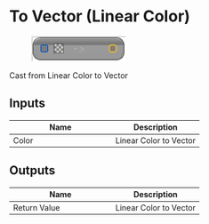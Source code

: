 # To Vector (Linear Color)

<div align="left" data-full-width="false">

<figure><img src="To_Vector_(Linear_Color).png" alt=""><figcaption></figcaption></figure>

</div>

Cast from Linear Color to Vector

## Inputs

<table>
<thead><tr><th width="170">Name</th><th>Description</th></tr></thead>
<tbody>
<tr><td>Color</td><td>Linear Color to Vector</td></tr>
</tbody>
</table>

## Outputs

<table>
<thead><tr><th width="170">Name</th><th>Description</th></tr></thead>
<tbody>
<tr><td>Return Value</td><td>Linear Color to Vector</td></tr>
</tbody>
</table>